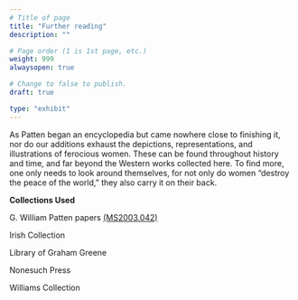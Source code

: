 ```yaml
---
# Title of page
title: "Further reading"
description: ""

# Page order (1 is 1st page, etc.)
weight: 999
alwaysopen: true

# Change to false to publish.
draft: true

type: "exhibit"
---
```


As Patten began an encyclopedia but came nowhere close to finishing it, nor do our additions exhaust the depictions, representations, and illustrations of ferocious women. These can be found throughout history and time, and far beyond the Western works collected here. To find more, one only needs to look around themselves, for not only do women “destroy the peace of the world,” they also carry it on their back.

__Collections Used__

G. William Patten papers [(MS2003.042)](https://bc-primo.hosted.exlibrisgroup.com/permalink/f/1jdnfk3/ALMA-BC21323320790001021)  

Irish Collection

Library of Graham Greene

Nonesuch Press

Williams Collection